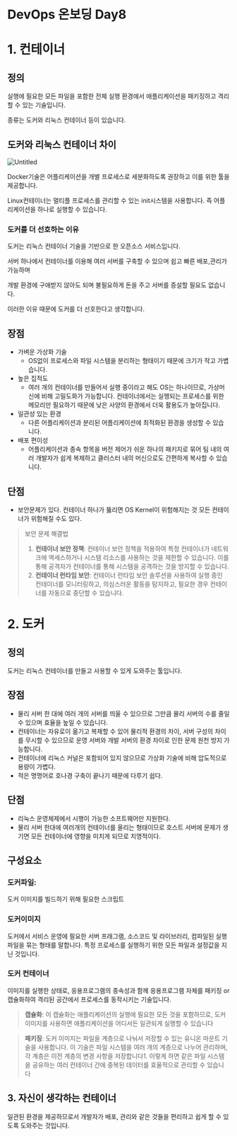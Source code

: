# DevOps 온보딩 Day8

# 1. 컨테이너

## 정의

실행에 필요한 모든 파일을 포함한 전체 실행 환경에서 애플리케이션을 패키징하고 격리할 수 있는 기술입니다.

종류는 도커와 리눅스 컨테이너 등이 있습니다.

## 도커와 리눅스 컨테이너 차이

![Untitled](https://prod-files-secure.s3.us-west-2.amazonaws.com/7c143be4-910b-4912-bb85-bb10dce9d9ee/23c24c1f-4d32-4c2a-b6cf-960d5eb3f183/Untitled.png)

Docker기술은 어플리케이션을 개별 프로세스로 세분화하도록 권장하고 이를 위한 툴을 제공합니다.

Linux컨테이너는 멀티플 프로세스를 관리할 수 있는 init시스템을 사용합니다. 즉 어플리케이션을 하나로 실행할 수 있습니다.

### 도커를 더 선호하는 이유

도커는 리눅스 컨테이너 기술을 기반으로 한 오픈소스 서비스입니다. 

서버 하나에서 컨테이너를 이용해 여러 서버를 구축할 수 있으며 쉽고 빠른 배포,관리가 가능하며

개발 환경에 구애받지 않아도 되며 불필요하게 돈을 주고 서버를 증설할 필요도 없습니다.

이러한 이유 때문에 도커를 더 선호한다고 생각합니다.

## 장점

- 가벼운 가상화 기술
    - OS없이 프로세스와 파일 시스템을 분리하는 형태이기 때문에 크기가 작고 가볍습니다.
- 높은 집적도
    - 여러  개의 컨테이너를 만들어서 실행 중이라고 해도 OS는 하나이므로, 가상머신에 비해 고밀도화가 가능합니다. 컨테이너에서는 실행되는 프로세스를 위한 메모리만 필요하기 때문에 낮은 사양의 환경에서 더욱 활용도가 높아집니다.
- 일관성 있는 환경
    - 다른 어플리케이션과 분리된 어플리케이션에 최적화된 환경을 생성할 수 있습니다.
- 배포 편이성
    - 어플리케이션과 종속 항목을 버전 제어가 쉬운 하나의 패키지로 묶어 팀 내의 여러 개발자가 쉽게 복제하고 클러스터 내의 머신으로도 간편하게 복사할 수 있습니다.

## 단점

- 보안문제가 있다. 컨테이너 하나가 뚫리면 OS Kernel이 위험해지는 것 모든 컨테이너가 위험해질 수도 있다.

> 보안 문제 해결법
> 
> 1. **컨테이너 보안 정책**: 컨테이너 보안 정책을 적용하여 특정 컨테이너가 네트워크에 액세스하거나 시스템 리소스를 사용하는 것을 제한할 수 있습니다. 이를 통해 공격자가 컨테이너를 통해 시스템을 공격하는 것을 방지할 수 있습니다.
> 2. **컨테이너 런타임 보안**: 컨테이너 런타임 보안 솔루션을 사용하여 실행 중인 컨테이너를 모니터링하고, 의심스러운 활동을 탐지하고, 필요한 경우 컨테이너를 자동으로 중단할 수 있습니다.

# 2. 도커

## 정의

도커는 리눅스 컨테이너를 만들고 사용할 수 있게 도와주는 툴입니다.

## 장점

- 물리 서버 한 대에 여러 개의 서버를 띄울 수 있으므로 그만큼 물리 서버의 수를 줄일 수 있으며 효율을 높일 수 있습니다.
- 컨테이너는 자유로이 옮기고 복제할 수 있어 물리적 환경의 차이, 서버 구성의 차이를 무시할 수 있으므로 운영 서버와 개발 서버의 환경 차이로 인한 문제 원천 방지 가능합니다.
- 컨테이너에 리눅스 커널은 포함되어 있지 않으므로 가상화 기술에 비해 압도적으로 용량이 가볍다.
- 적은 명명어로 호나경 구축이 끝나기 때문에 다루기 쉽다.

## 단점

- 리눅스 운영체제에서 시행이 가능한 소프트웨어만 지원한다.
- 물리 서버 한대에 여러개의 컨테이너를 올리는 형태이므로 호스트 서버에 문제가 생기면 모든 컨테이너에 영향을 미치게 되므로 치명적이다.

## 구성요소

### 도커파일:

도커 이미지를 빌드하기 위해 필요한 스크립트

### 도커이미지

도커에서 서비스 운영에 필요한 서버 프래그램, 소스코드 및 라이브러리, 컴파일된 실행파일을 묶는 형태를 말합니다. 특정 프로세스를 실행하기 위한 모든 파일과 설정값을 지닌 것입니다.

### 도커 컨테이너

이미지를 실행한 상태로, 응용프로그램의 종속성과 함께 응용프로그램 자체를 패키징 or 캡슐화하여 격리된 공간에서 프로세스를 동작시키는 기술입니다.

> **캡슐화**: 이 캡슐화는 애플리케이션의 실행에 필요한 모든 것을 포함하므로, 도커 이미지를 사용하면 애플리케이션을 어디서든 일관되게 실행할 수 있습니다
> 

> **패키징**: 도커 이미지는 파일을 계층으로 나눠서 저장할 수 있는 유니온 마운트 기술을 사용합니다. 이 기술은 파일 시스템을 여러 개의 계층으로 나누어 관리하며, 각 계층은 이전 계층의 변경 사항을 저장합니다1. 이렇게 하면 같은 파일 시스템을 공유하는 여러 컨테이너 간에 중복된 데이터를 효율적으로 관리할 수 있습니다
> 

## 3. 자신이 생각하는 컨테이너

일관된 환경을 제공하므로서 개발자가 배포, 관리와 같은 것들을 편리하고 쉽게 할 수 있도록 도와주는 것입니다.
